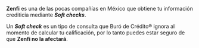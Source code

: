 **Zenfi** es una de las pocas compañías en México que obtiene tu información crediticia mediante _**Soft checks**_.

Un _**Soft check**_ es un tipo de consulta que Buró de Crédito® ignora al momento de calcular tu calificación, por lo tanto puedes estar seguro de que **Zenfi no la afectará**.
